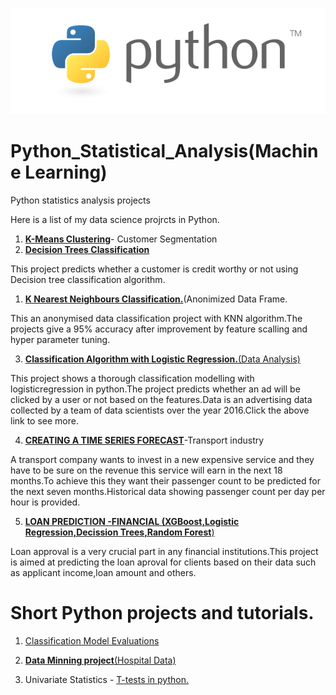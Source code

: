 ![GitHub Logo](/loanPredictiongraphs/python1.png)
# Python_Statistical_Analysis(Machine Learning)

Python statistics analysis projects

Here is a list of my data science projrcts in Python.
1. [**K-Means Clustering**](https://github.com/GeorgeOduor/unsupervised-learning/blob/master/k-means%20clustering/kmeans.ipynb)- Customer Segmentation
1. [**Decision Trees Classification**](https://github.com/GeorgeOduor/decisiontrees)

This project predicts whether a customer is credit worthy or not using Decision tree classification algorithm.

1. [**K Nearest Neighbours Classification.**](https://github.com/GeorgeOduor/KNN-Algorithm)(Anonimized Data Frame.

This an anonymised data classification project with KNN algorithm.The projects give a 95% accuracy after improvement by feature scalling and hyper parameter tuning.

3.  [**Classification Algorithm with Logistic Regression.**(Data Analysis)](https://github.com/GeorgeOduor/Python_Statistical_Analysis/blob/master/projects/logisticRegression.ipynb)

This project shows a thorough classification modelling with logisticregression in python.The project predicts whether an ad will be clicked by a user or not based on the features.Data is an advertising data collected by a team of data scientists over the year 2016.Click the above link to see more.

4.  [**CREATING A TIME SERIES FORECAST**](https://github.com/GeorgeOduor/Python_Statistical_Analysis/blob/master/projects/timeseries.md)-Transport industry

A transport company wants to invest in a new expensive service and they have to be sure on the revenue this service will earn in the next 18 months.To achieve this they want their passenger count to be predicted for the next seven months.Historical data showing passenger count per day per hour is provided.

5.  [**LOAN PREDICTION -FINANCIAL (XGBoost,Logistic Regression,Decission Trees,Random Forest**)](https://github.com/GeorgeOduor/Python_Statistical_Analysis/blob/master/projects/loanprediction%20notebook.md)

Loan approval is a very crucial part in any financial institutions.This project is aimed at predicting the loan aproval for clients based on their data such as applicant income,loan amount and others.

# Short Python projects and tutorials.
1. [Classification Model Evaluations](https://github.com/GeorgeOduor/Data-Science-Portfolio/blob/master/classification%20models.ipynb)

1. [**Data Minning project**(Hospital Data)](https://github.com/GeorgeOduor/Data-minining-project-in-python)

2. Univariate Statistics - [T-tests in python.](https://github.com/GeorgeOduor/Python_Statistical_Analysis/blob/master/projects/t-tests.ipynb)


